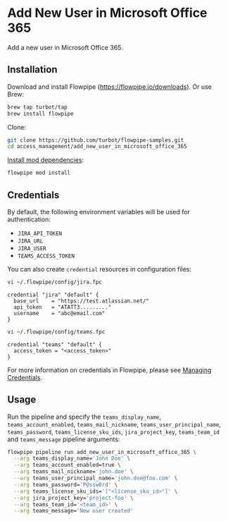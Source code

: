# Add New User in Microsoft Office 365

Add a new user in Microsoft Office 365.

## Installation

Download and install Flowpipe (https://flowpipe.io/downloads). Or use Brew:

```sh
brew tap turbot/tap
brew install flowpipe
```

Clone:

```sh
git clone https://github.com/turbot/flowpipe-samples.git
cd access_management/add_new_user_in_microsoft_office_365
```

[Install mod dependencies](https://www.flowpipe.io/docs/mods/mod-dependencies#mod-dependencies):

```sh
flowpipe mod install
```

## Credentials

By default, the following environment variables will be used for authentication:

- `JIRA_API_TOKEN`
- `JIRA_URL`
- `JIRA_USER`
- `TEAMS_ACCESS_TOKEN`

You can also create `credential` resources in configuration files:

```sh
vi ~/.flowpipe/config/jira.fpc
```

```hcl
credential "jira" "default" {
  base_url    = "https://test.atlassian.net/"
  api_token   = "ATATT3........."
  username    = "abc@email.com"
}
```

```sh
vi ~/.flowpipe/config/teams.fpc
```

```hcl
credential "teams" "default" {
  access_token = "<access_token>"
}
```

For more information on credentials in Flowpipe, please see [Managing Credentials](https://flowpipe.io/docs/run/credentials).

## Usage

Run the pipeline and specify the `teams_display_name`, `teams_account_enabled`, `teams_mail_nickname`, `teams_user_principal_name`, `teams_password`, `teams_license_sku_ids`, `jira_project_key`, `teams_team_id` and `teams_message` pipeline arguments:

```sh
flowpipe pipeline run add_new_user_in_microsoft_office_365 \
  --arg teams_display_name='John Doe' \
  --arg teams_account_enabled=true \
  --arg teams_mail_nickname='john.doe' \
  --arg teams_user_principal_name='john.doe@foo.com' \
  --arg teams_password='P@ssw0rd' \
  --arg teams_license_sku_ids='["<license_sku_id>"]' \
  --arg jira_project_key='project-foo' \
  --arg teams_team_id='<team_id>' \
  --arg teams_message='New user created'
```
